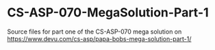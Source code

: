 # CS-ASP-070-MegaSolution-Part-1
Source files for part one of the CS-ASP-070 mega solution on https://www.devu.com/cs-asp/papa-bobs-mega-solution-part-1/

